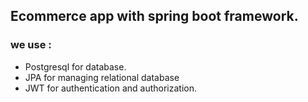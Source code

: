 ## Ecommerce app with spring boot framework.
### we use :
- Postgresql for database.
- JPA for managing relational database
- JWT for authentication and authorization.

